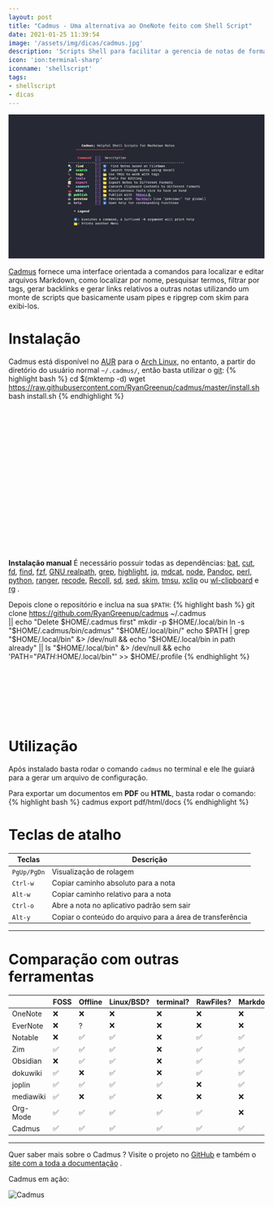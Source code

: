 ```yaml
---
layout: post
title: "Cadmus - Uma alternativa ao OneNote feito com Shell Script"
date: 2021-01-25 11:39:54
image: '/assets/img/dicas/cadmus.jpg'
description: 'Scripts Shell para facilitar a gerencia de notas de forma eficaz.'
icon: 'ion:terminal-sharp'
iconname: 'shellscript'
tags:
- shellscript
- dicas
---
```


![Cadmus - Uma alternativa ao OneNote feito com Shell Script](/assets/img/dicas/cadmus.jpg)


[Cadmus](https://github.com/RyanGreenup/cadmus) fornece uma interface orientada a comandos para localizar e editar arquivos Markdown, como localizar por nome, pesquisar termos, filtrar por tags, gerar backlinks e gerar links relativos a outras notas utilizando um monte de scripts que basicamente usam pipes e ripgrep com skim para exibi-los.

# Instalação
Cadmus está disponível no [AUR](https://terminalroot.com.br/2020/12/como-instalar-pacotes-do-aur-via-yay-no-arch-linux.html) para o [Arch Linux](https://terminalroot.com.br/2020/01/arch-linux-openbox-tint2.html), no entanto, a partir do diretório do usuário normal `~/.cadmus/`, então basta utilizar o [git](https://terminalroot.com.br/git/):
{% highlight bash %}
cd $(mktemp -d)
wget https://raw.githubusercontent.com/RyanGreenup/cadmus/master/install.sh
bash install.sh
{% endhighlight %}

<!-- QUADRADO -->
<script async src="//pagead2.googlesyndication.com/pagead/js/adsbygoogle.js"></script>
<ins class="adsbygoogle"
style="display:inline-block;width:336px;height:280px"
data-ad-client="ca-pub-2838251107855362"
data-ad-slot="5351066970"></ins>
<script>
(adsbygoogle = window.adsbygoogle || []).push({});
</script>

**Instalação manual**
É necessário possuir todas as dependências: [bat](https://github.com/sharkdp/bat), [cut](https://www.gnu.org/software/coreutils/manual/html_node/The-cut-command.html), [fd](https://github.com/sharkdp/fd), [find](https://terminalroot.com.br/2015/07/20-exemplos-do-comando-find.html), [fzf](https://github.com/junegunn/fzf), [GNU realpath](https://www.gnu.org/software/coreutils/manual/html_node/realpath-invocation.html#realpath-invocation), [grep](https://terminalroot.com.br/2017/01/como-buscar-recursivamente-usando-o-grep.html), [highlight](https://www.archlinux.org/packages/community/x86_64/highlight/), [jq](https://packages.ubuntu.com/search?keywords=jq), [mdcat](https://aur.archlinux.org/packages/mdcat/), [node](https://terminalroot.com.br/2019/11/como-instalar-nodejs-no-linux-e-primeiros-passos.html), [Pandoc](https://github.com/jgm/pandoc), [perl](https://wiki.archlinux.org/index.php/Perl), [python](https://terminalroot.com.br/2019/10/script-basico-de-python-para-aprendizado.html), [ranger](https://www.archlinux.org/packages/community/any/ranger/), [recode](https://www.archlinux.org/packages/extra/x86_64/recode/), [Recoll](https://www.lesbonscomptes.com/recoll/), [sd](https://github.com/chmln/sd), [sed](https://www.gnu.org/software/sed/), [skim](https://github.com/lotabout/skim), [tmsu](https://aur.archlinux.org/packages/tmsu/),  [xclip](https://terminalroot.com.br/2020/10/copie-e-cole-via-linha-de-comando-do-linux-com-xclip.html) ou [wl-clipboard](https://github.com/bugaevc/wl-clipboard) e [rg](https://github.com/BurntSushi/ripgrep) . 

Depois clone o repositório e inclua na sua `$PATH`:
{% highlight bash %}
git clone https://github.com/RyanGreenup/cadmus ~/.cadmus  \
|| echo "Delete $HOME/.cadmus first"
mkdir -p $HOME/.local/bin
ln -s "$HOME/.cadmus/bin/cadmus" "$HOME/.local/bin/"
echo $PATH | grep "$HOME/.local/bin" &> /dev/null && echo "$HOME/.local/bin in path already" || ls "$HOME/.local/bin" &> /dev/null && echo 'PATH="$PATH:$HOME/.local/bin"' >> $HOME/.profile
{% endhighlight %}

<!-- MINI ANÚNCIO -->
<script async src="//pagead2.googlesyndication.com/pagead/js/adsbygoogle.js"></script>
<!-- Games Root -->
<ins class="adsbygoogle"
style="display:inline-block;width:730px;height:95px"
data-ad-client="ca-pub-2838251107855362"
data-ad-slot="5351066970"></ins>
<script>
(adsbygoogle = window.adsbygoogle || []).push({});
</script>

# Utilização
Após instalado basta rodar o comando `cadmus` no terminal e ele lhe guiará para a gerar um arquivo de configuração.

Para exportar um documentos em **PDF** ou **HTML**, basta rodar o comando:
{% highlight bash %}
cadmus export pdf/html/docs
{% endhighlight %}

# Teclas de atalho

| Teclas | Descrição |
|---|---|
| `PgUp/PgDn` | Visualização de rolagem |
| `Ctrl-w` | Copiar caminho absoluto para a nota |
| `Alt-w` | Copiar caminho relativo para a nota |
| `Ctrl-o` | Abre a nota no aplicativo padrão sem sair |
| `Alt-y` | Copiar o conteúdo do arquivo para a área de transferência |

---

# Comparação com outras ferramentas

|           | FOSS | Offline | Linux/BSD? | terminal? | RawFiles? | Markdown | AnyEditor? |
|-----------|------|---------|------------|-----------|-----------|----------|------------|
| OneNote   | ❌   | ❌      | ❌         | ❌        | ❌        | ❌       | ❌         |
| EverNote  | ❌   | ?       | ❌         | ❌        | ❌        | ❌       | ❌         |
| Notable   | ❌   | ✅      | ✅         | ❌        | ✅        | ✅       | ✅         |
| Zim       | ✅   | ✅      | ✅         | ❌        | ✅        | ✅       | ✅         |
| Obsidian  | ❌   | ✅      | ✅         | ❌        | ✅        | ✅       | ✅         |
| dokuwiki  | ✅   | ❌      | ✅         | ❌        | ✅        | ✅       | ✅         |
| joplin    | ✅   | ✅      | ✅         | ✅        | ❌        | ✅       | ❌ †       |
| mediawiki | ✅   | ❌      | ✅         | ❌        | ❌        | ❌       | ❌ ‡       |
| Org-Mode  | ✅   | ✅      | ✅         | ✅        | ✅        | ❌       | ❌         |
| Cadmus    | ✅   | ✅      | ✅         | ✅        | ✅        | ✅       | ✅         |

---

Quer saber mais sobre o Cadmus ? Visite o projeto no [GitHub](https://github.com/RyanGreenup/cadmus) e também o [site com a toda a documentação](https://ryangreenup.github.io/cadmus/) .

Cadmus em ação:

![Cadmus](/assets/img/dicas/cadmus.gif)

<!-- RETANGULO LARGO -->
<script async src="https://pagead2.googlesyndication.com/pagead/js/adsbygoogle.js"></script>
<!-- Informat -->
<ins class="adsbygoogle"
style="display:block"
data-ad-client="ca-pub-2838251107855362"
data-ad-slot="2327980059"
data-ad-format="auto"
data-full-width-responsive="true"></ins>
<script>
(adsbygoogle = window.adsbygoogle || []).push({});
</script>


